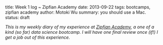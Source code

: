 title: Week 1 log ~ Zipfian Academy
date: 2013-09-22
tags: bootcamps, zipfian academy
author: Motoki Wu
summary: you should use a Mac.
status: draft

*This is my weekly diary of my experience at [Zipfian Academy](http://zipfianacademy.com/), a one of a kind (so far) data science bootcamp. I will have one final review once (if!) I get a job out of this experience.*


